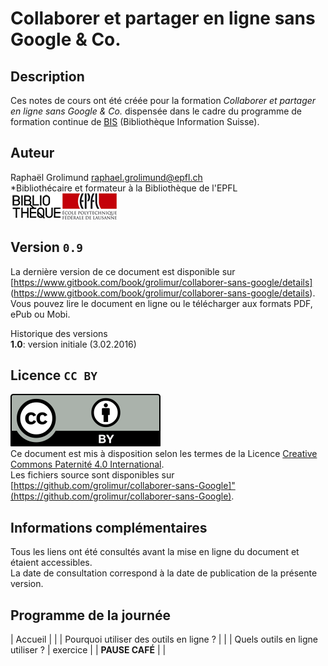 # Collaborer et partager en ligne sans Google & Co.

## Description
Ces notes de cours ont été créée pour la formation *Collaborer et partager en ligne sans Google & Co.* dispensée dans le cadre du programme de formation continue de [BIS](http://http://www.bis.ch) (Bibliothèque Information Suisse).   

## Auteur
Raphaël Grolimund [raphael.grolimund@epfl.ch](mailto:raphael.grolimund@epfl.ch)   
*Bibliothécaire et formateur à la Bibliothèque de l'EPFL   
![logo-bibliotheque](img/logo-bibliotheque.png)![logo-EPFL](img/logo-EPFL.jpg)   

## Version `0.9`
La dernière version de ce document est disponible sur [https://www.gitbook.com/book/grolimur/collaborer-sans-google/details] (https://www.gitbook.com/book/grolimur/collaborer-sans-google/details).   
Vous pouvez lire le document en ligne ou le télécharger aux formats PDF, ePub ou Mobi.   

Historique des versions   
**1.0**: version initiale (3.02.2016)   

## Licence `CC BY`
![logo-CC-BY](img/by.svg)   
Ce document est mis à disposition selon les termes de la Licence [Creative Commons Paternité 4.0 International](http://creativecommons.org/licenses/by/4.0/deed.fr).   
Les fichiers source sont disponibles sur [https://github.com/grolimur/collaborer-sans-Google]"(https://github.com/grolimur/collaborer-sans-Google).   

## Informations complémentaires
Tous les liens ont été consultés avant la mise en ligne du document et étaient accessibles.   
La date de consultation correspond à la date de publication de la présente version.   

## Programme de la journée

| Accueil |  |
| Pourquoi utiliser des outils en ligne ? |  |
| Quels outils en ligne utiliser ? | exercice |
| **PAUSE CAFÉ** |  |

